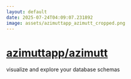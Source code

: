 ```yaml
---
layout: default
date: 2025-07-24T04:09:07.231892
image: assets/azimuttapp_azimutt_cropped.png
---
```


# [azimuttapp/azimutt](https://github.com/azimuttapp/azimutt)

visualize and explore your database schemas
